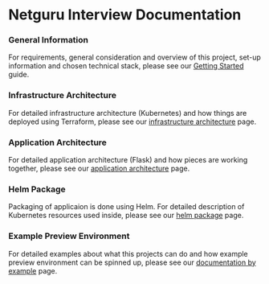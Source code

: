 # Netguru Interview Documentation

### General Information

For requirements, general consideration and overview of this project, set-up information and chosen technical stack, please see our [Getting Started](getting-started.md) guide.

### Infrastructure Architecture

For detailed infrastructure architecture (Kubernetes) and how things are deployed using Terraform, please see our [infrastructure architecture](infrastructure-architecture.md) page.

### Application Architecture

For detailed application architecture (Flask) and how pieces are working together, please see our [application architecture](application-architecture.md) page.

### Helm Package

Packaging of applicaion is done using Helm. For detailed description of Kubernetes resources used inside, please see our [helm package](helm-package.md) page.

### Example Preview Environment

For detailed examples about what this projects can do and how example preview environment can be spinned up, please see our [documentation by example](preview-environment-example.md) page.

